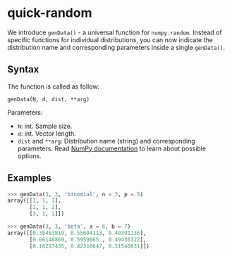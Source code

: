 # quick-random

We introduce `genData()` - a universal function for `numpy.random`. Instead of specific functions for
individual distributions, you can now indicate the distribution name and corresponding parameters inside
a single `genData()`.

## Syntax

The function is called as follow:

```
genData(N, d, dist, **arg)
```

Parameters:
- `N`: int. Sample size.
- `d`: int. Vector length.
- `dist` and `**arg`: Distribution name (string) and
  corresponding parameters. Read [NumPy documentation] to
  learn about possible options.

## Examples

```python
>>> genData(3, 3, 'binomial', n = 3, p =.5)
array([[1, 1, 1],
       [1, 1, 2],
       [3, 1, 1]])
```

```python
>>> genData(3, 3, 'beta', a = 6, b = 7)
array([[0.38453819, 0.55604113, 0.40391136],
       [0.66146869, 0.5959965 , 0.49430322],
       [0.16217435, 0.42316647, 0.51540831]])
```

[NumPy documentation]: https://docs.scipy.org/doc/numpy-1.15.1/reference/routines.random.html
